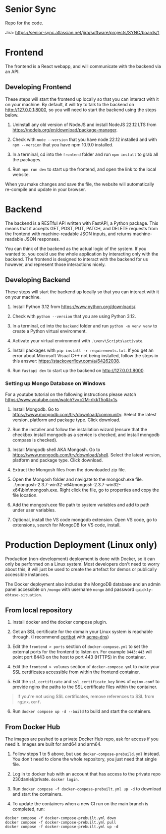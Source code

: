 # Senior Sync

Repo for the code.

Jira: https://senior-sync.atlassian.net/jira/software/projects/SYNC/boards/1


# Frontend

The frontend is a React webapp, and will communicate with the backend via an API.

## Developing Frontend

These steps will start the frontend up locally so that you can interact with it on your machine. By default, it will try to talk to the backend on http://127.0.0.1:8000, so you will need to start the backend using the steps below.

1. Uninstall any old version of NodeJS and install NodeJS 22.12 LTS from https://nodejs.org/en/download/package-manager.
 
2. Check with `node --version` that you have node 22.12 installed and with `npm --version` that you have npm 10.9.0 installed.

3. In a terminal, cd into the `frontend` folder and run `npm install` to grab all the packages.

4. Run `npm run dev` to start up the frontend, and open the link to the local website.

When you make changes and save the file, the website will automatically re-compile and update in your browser.


# Backend

The backend is a RESTful API written with FastAPI, a Python package.
This means that it accepts GET, POST, PUT, PATCH, and DELETE requests from the frontend with machine-readable JSON inputs, and returns machine-readable JSON responses.

You can think of the backend as the actual logic of the system. If you wanted to, you could use the whole application by interacting only with the backend. The frontend is designed to interact with the backend for us however, and represent those interactions nicely.

## Developing Backend

These steps will start the backend up locally so that you can interact with it on your machine.

1. Install Python 3.12 from https://www.python.org/downloads/.

2. Check with `python --version` that you are using Python 3.12.

3. In a terminal, cd into the `backend` folder and run `python -m venv venv` to create a Python virtual environment.

4. Activate your virtual environment with `.\venv\Scripts\activate`.

5. Install packages with `pip install -r requirements.txt`. If you get an error about Microsoft Visual C++ not being installed, follow the steps in this answer: https://stackoverflow.com/a/64262038.

6. Run `fastapi dev` to start up the backend on http://127.0.0.1:8000.

### Setting up Mongo Database on Windows

For a youtube tutorial on the following instructions please watch https://www.youtube.com/watch?v=c2M-rlkkT5o&t=1s.

1. Install Mongodb. Go to https://www.mongodb.com/try/download/community. Select the latest version, platform and package type. Click download.

2. Run the installer and follow the installation wizard (ensure that the checkbox install mongodb as a service is checked, and install mongodb compass is checked).

3. Install Mongodb shell AKA Mongosh. Go to https://www.mongodb.com/try/download/shell. Select the latest version, platform and package type. Click download.

4. Extract the Mongosh files from the downloaded zip file.

5. Open the Mongosh folder and navigate to the mongosh.exe file. ..\mongosh-2.3.7-win32-x64\mongosh-2.3.7-win32-x64\bin\mongosh.exe. Right click the file, go to properties and copy the file location.

6. Add the mongosh.exe file path to system variables and add to path under user variables.

7. Optional, install the VS code mongodb extension. Open VS code, go to extensions, search for MongoDB for VS code, install.


# Production Deployment (Linux only)

Production (non-development) deployment is done with Docker, so it can only be performed on a Linux system. Most developers don't need to worry about this, it will just be used to create the artefact for demos or publically accessible instances.

The Docker deployment also includes the MongoDB database and an admin panel accessible on `/mongo` with username `mongo` and password `quickly-obtuse-situation`.

## From local repository

1. Install docker and the docker compose plugin.

2. Get an SSL certificate for the domain your Linux system is reachable through. (I recommend [certbot](https://certbot.eff.org/instructions?ws=other&os=pip) with [acme-dns](https://github.com/acme-dns/acme-dns-client))

3. Edit the `frontend > ports` section of `docker-compose.yml` to set the external ports for the frontend to listen on. For example `8443:443` will point port 8443 on the host to port 443 (HTTPS) in the container.

4. Edit the `frontend > volumes` section of `docker-compose.yml` to make your SSL certificates accessible from within the frontend container.

5. Edit the `ssl_certificate` and `ssl_certificate_key` lines of `nginx.conf` to provide nginx the paths to the SSL certificate files within the container.

> If you're not using SSL certificates, remove references to SSL from `nginx.conf`.

6. Run `docker compose up -d --build` to build and start the containers.

## From Docker Hub

The images are pushed to a private Docker Hub repo, ask for access if you need it. Images are built for amd64 and arm64.

1. Follow steps 1 to 5 above, but use `docker-compose-prebuild.yml` instead. You don't need to clone the whole repository, you just need that single file.

2. Log in to docker hub with an account that has access to the private repo 230daniel/private. `docker login`.

3. Run `docker compose -f docker-compose-prebuilt.yml up -d` to download and start the containers.

4. To update the containers when a new CI run on the main branch is completed, run:

```
docker compose -f docker-compose-prebuilt.yml down
docker compose -f docker-compose-prebuilt.yml pull
docker compose -f docker-compose-prebuilt.yml up -d
```
